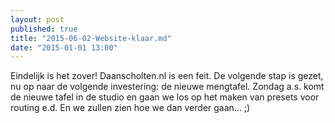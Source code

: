 ```yaml
---
layout: post
published: true
title: "2015-06-02-Website-klaar.md"
date: "2015-01-01 13:00"
---
```


Eindelijk is het zover! Daanscholten.nl is een feit. De volgende stap is gezet, nu op naar de volgende investering: de nieuwe mengtafel.
Zondag a.s. komt de nieuwe tafel in de studio en gaan we los op het maken van presets voor routing e.d. 
En we zullen zien hoe we dan verder gaan... ;)
